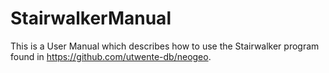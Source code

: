 StairwalkerManual
=================

This is a User Manual which describes how to use the Stairwalker program found in https://github.com/utwente-db/neogeo.
